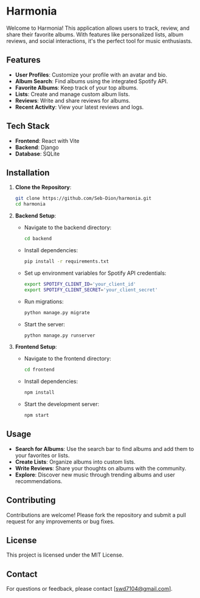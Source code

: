 # Harmonia

Welcome to Harmonia! This application allows users to track, review, and share their favorite albums. With features like personalized lists, album reviews, and social interactions, it's the perfect tool for music enthusiasts.

## Features

- **User Profiles**: Customize your profile with an avatar and bio.
- **Album Search**: Find albums using the integrated Spotify API.
- **Favorite Albums**: Keep track of your top albums.
- **Lists**: Create and manage custom album lists.
- **Reviews**: Write and share reviews for albums.
- **Recent Activity**: View your latest reviews and logs.

## Tech Stack

- **Frontend**: React with Vite
- **Backend**: Django
- **Database**: SQLite

## Installation

1. **Clone the Repository**:
   ```bash
   git clone https://github.com/Seb-Dion/harmonia.git
   cd harmonia
   ```

2. **Backend Setup**:
   - Navigate to the backend directory:
     ```bash
     cd backend
     ```
   - Install dependencies:
     ```bash
     pip install -r requirements.txt
     ```
   - Set up environment variables for Spotify API credentials:
     ```bash
     export SPOTIFY_CLIENT_ID='your_client_id'
     export SPOTIFY_CLIENT_SECRET='your_client_secret'
     ```
   - Run migrations:
     ```bash
     python manage.py migrate
     ```
   - Start the server:
     ```bash
     python manage.py runserver
     ```

3. **Frontend Setup**:
   - Navigate to the frontend directory:
     ```bash
     cd frontend
     ```
   - Install dependencies:
     ```bash
     npm install
     ```
   - Start the development server:
     ```bash
     npm start
     ```

## Usage

- **Search for Albums**: Use the search bar to find albums and add them to your favorites or lists.
- **Create Lists**: Organize albums into custom lists.
- **Write Reviews**: Share your thoughts on albums with the community.
- **Explore**: Discover new music through trending albums and user recommendations.

## Contributing

Contributions are welcome! Please fork the repository and submit a pull request for any improvements or bug fixes.

## License

This project is licensed under the MIT License.

## Contact

For questions or feedback, please contact [swd7104@gmail.com].
